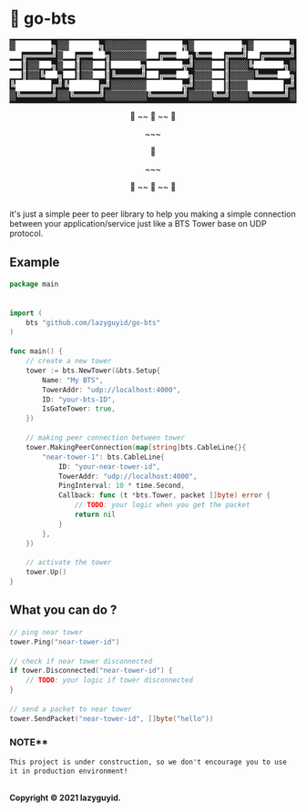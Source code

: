 # 🗼 **go-bts** 
<p align="center"><img src="https://raw.githubusercontent.com/lazyguyid/go-bts/main/logo.png" align="center" /></p>
<p align="center">🗼 ~~ 🗼 ~~ 🗼</p>
<p align="center">~~~</p>
<p align="center">🗼</p>
<p align="center">~~~</p>
<p align="center">🗼 ~~ 🗼 ~~ 🗼</p>
<br>
it's just a simple peer to peer library to help you making a simple connection between your application/service just like a BTS Tower base on UDP protocol.


<br/>

## **Example**

```go
package main


import (
    bts "github.com/lazyguyid/go-bts"
)

func main() {
    // create a new tower
    tower := bts.NewTower(&bts.Setup{
        Name: "My BTS",
        TowerAddr: "udp://localhost:4000",
        ID: "your-bts-ID",
        IsGateTower: true,
    })

    // making peer connection between tower
    tower.MakingPeerConnection(map[string]bts.CableLine{}{
        "near-tower-1": bts.CableLine{
            ID: "your-near-tower-id",
            TowerAddr: "udp://localhost:4000",
            PingInterval: 10 * time.Second,
            Callback: func (t *bts.Tower, packet []byte) error {
                // TODO: your logic when you get the packet
                return nil
            }
        },
    })

    // activate the tower
    tower.Up()
}
```



## **What you can do ?**
```go
// ping near tower
tower.Ping("near-tower-id")

// check if near tower disconnected
if tower.Disconnected("near-tower-id") {
    // TODO: your logic if tower disconnected
}

// send a packet to near tower
tower.SendPacket("near-tower-id", []byte("hello"))
```


### <b>NOTE**</b>

    This project is under construction, so we don't encourage you to use it in production environment!

<br/>
<b>Copyright © 2021 lazyguyid.</b>
